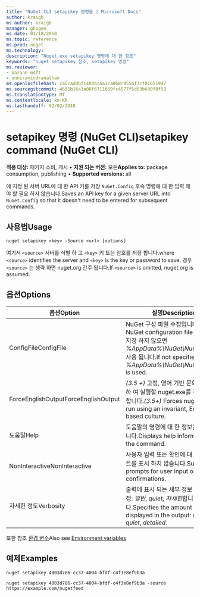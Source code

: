 ```yaml
---
title: "NuGet CLI setapikey 명령을 | Microsoft Docs"
author: kraigb
ms.author: kraigb
manager: ghogen
ms.date: 01/18/2018
ms.topic: reference
ms.prod: nuget
ms.technology: 
description: "Nuget.exe setapikey 명령에 대 한 참조"
keywords: "nuget setapikey 참조, setapikey 명령"
ms.reviewer:
- karann-msft
- unniravindranathan
ms.openlocfilehash: ca6caddbf1404bcaa1ca068c9556f7cf0c651947
ms.sourcegitcommit: 4651b16a3a08f6711669fc4577f5d63b600f8f58
ms.translationtype: MT
ms.contentlocale: ko-KR
ms.lasthandoff: 02/02/2018
---
```

# <a name="setapikey-command-nuget-cli"></a><span data-ttu-id="ba446-104">setapikey 명령 (NuGet CLI)</span><span class="sxs-lookup"><span data-stu-id="ba446-104">setapikey command (NuGet CLI)</span></span>

<span data-ttu-id="ba446-105">**적용 대상:** 패키지 소비, 게시 &bullet; **지원 되는 버전:** 모든</span><span class="sxs-lookup"><span data-stu-id="ba446-105">**Applies to:** package consumption, publishing &bullet; **Supported versions:** all</span></span>

<span data-ttu-id="ba446-106">에 지정 된 서버 URL에 대 한 API 키를 저장 `NuGet.Config` 후속 명령에 대 한 입력 해야 할 필요 하지 않습니다.</span><span class="sxs-lookup"><span data-stu-id="ba446-106">Saves an API key for a given server URL into `NuGet.Config` so that it doesn't need to be entered for subsequent commands.</span></span>

## <a name="usage"></a><span data-ttu-id="ba446-107">사용법</span><span class="sxs-lookup"><span data-stu-id="ba446-107">Usage</span></span>

```cli
nuget setapikey <key> -Source <url> [options]
```

<span data-ttu-id="ba446-108">여기서 `<source>` 서버를 식별 하 고 `<key>` 키 또는 암호를 저장 합니다.</span><span class="sxs-lookup"><span data-stu-id="ba446-108">where `<source>` identifies the server and `<key>` is the key or password to save.</span></span> <span data-ttu-id="ba446-109">경우 `<source>` 는 생략 하면 nuget.org 간주 됩니다.</span><span class="sxs-lookup"><span data-stu-id="ba446-109">If `<source>` is omitted, nuget.org is assumed.</span></span>

## <a name="options"></a><span data-ttu-id="ba446-110">옵션</span><span class="sxs-lookup"><span data-stu-id="ba446-110">Options</span></span>

| <span data-ttu-id="ba446-111">옵션</span><span class="sxs-lookup"><span data-stu-id="ba446-111">Option</span></span> | <span data-ttu-id="ba446-112">설명</span><span class="sxs-lookup"><span data-stu-id="ba446-112">Description</span></span> |
| --- | --- |
| <span data-ttu-id="ba446-113">ConfigFile</span><span class="sxs-lookup"><span data-stu-id="ba446-113">ConfigFile</span></span> | <span data-ttu-id="ba446-114">NuGet 구성 파일 수정입니다.</span><span class="sxs-lookup"><span data-stu-id="ba446-114">The NuGet configuration file to modify.</span></span> <span data-ttu-id="ba446-115">지정 하지 않으면 *%AppData%\NuGet\NuGet.Config* 사용 됩니다.</span><span class="sxs-lookup"><span data-stu-id="ba446-115">If not specified, *%AppData%\NuGet\NuGet.Config* is used.</span></span> |
| <span data-ttu-id="ba446-116">ForceEnglishOutput</span><span class="sxs-lookup"><span data-stu-id="ba446-116">ForceEnglishOutput</span></span> | <span data-ttu-id="ba446-117">*(3.5 +)*  고정, 영어 기반 문화권을 사용 하 여 실행할 nuget.exe를 강제로 수행 합니다.</span><span class="sxs-lookup"><span data-stu-id="ba446-117">*(3.5+)* Forces nuget.exe to run using an invariant, English-based culture.</span></span> |
| <span data-ttu-id="ba446-118">도움말</span><span class="sxs-lookup"><span data-stu-id="ba446-118">Help</span></span> | <span data-ttu-id="ba446-119">도움말의 명령에 대 한 정보를 표시 합니다.</span><span class="sxs-lookup"><span data-stu-id="ba446-119">Displays help information for the command.</span></span> |
| <span data-ttu-id="ba446-120">NonInteractive</span><span class="sxs-lookup"><span data-stu-id="ba446-120">NonInteractive</span></span> | <span data-ttu-id="ba446-121">사용자 입력 또는 확인에 대 한 프롬프트를 표시 하지 않습니다.</span><span class="sxs-lookup"><span data-stu-id="ba446-121">Suppresses prompts for user input or confirmations.</span></span> |
| <span data-ttu-id="ba446-122">자세한 정도</span><span class="sxs-lookup"><span data-stu-id="ba446-122">Verbosity</span></span> | <span data-ttu-id="ba446-123">출력에 표시 되는 세부 정보 수준을 지정: *일반*, *quiet*, *자세한*합니다.</span><span class="sxs-lookup"><span data-stu-id="ba446-123">Specifies the amount of detail displayed in the output: *normal*, *quiet*, *detailed*.</span></span> |

<span data-ttu-id="ba446-124">또한 참조 [환경 변수](cli-ref-environment-variables.md)</span><span class="sxs-lookup"><span data-stu-id="ba446-124">Also see [Environment variables](cli-ref-environment-variables.md)</span></span>

## <a name="examples"></a><span data-ttu-id="ba446-125">예제</span><span class="sxs-lookup"><span data-stu-id="ba446-125">Examples</span></span>

```cli
nuget setapikey 4003d786-cc37-4004-bfdf-c4f3e8ef9b3a

nuget setapikey 4003d786-cc37-4004-bfdf-c4f3e8ef9b3a -source https://example.com/nugetfeed
```
